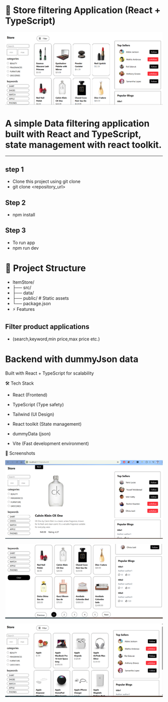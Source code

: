 # 📌 Store filtering Application (React + TypeScript)

![Dashboard Screenshot](https://github.com/PLThabangR/react_typescript_1/blob/main/logic_projects/ItemStorefilter/public/homeStore.png)


# A simple Data filtering application built with **React** and **TypeScript**, state management with **react toolkit**.

---
## step 1
- Clone this project using git clone 
- git clone <repository_url>


## Step 2 
- npm install  
## Step 3 
- To run app
- npm run dev

# 📂 Project Structure

- ItemStore/
- ├── src/          
- ├── data/        
- ├── public/       # Static assets
- └── package.json
- ⚡ Features
## Filter product applications 
- (search,keyword,min price,max price etc.)

# Backend with dummyJson data

Built with React + TypeScript for scalability

🛠️ Tech Stack
- React (Frontend)

- TypeScript (Type safety)
- Tailwind (UI Design)
- React toolkit (State management)
- dummyData (json)
- Vite (Fast development environment)

📸 Screenshots

![Dashboard Screenshot](https://github.com/PLThabangR/react_typescript_1/blob/main/logic_projects/ItemStorefilter/public/moredetails.png)

![Dashboard Screenshot](https://github.com/PLThabangR/react_typescript_1/blob/main/logic_projects/ItemStorefilter/public/pagenationsrore.png)

![Dashboard Screenshot](https://github.com/PLThabangR/react_typescript_1/blob/main/logic_projects/ItemStorefilter/public/applekeyword.png)
